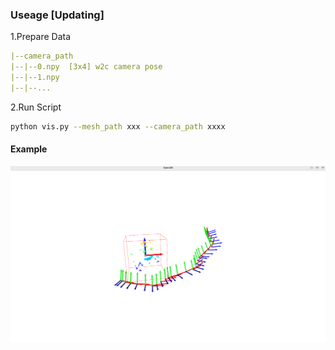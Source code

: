 ### Useage [Updating]

1.Prepare Data

```yaml
|--camera_path
|--|--0.npy  [3x4] w2c camera pose
|--|--1.npy
|--|--...
```

2.Run Script

```bash
python vis.py --mesh_path xxx --camera_path xxxx
```

#### Example

![example](./assets/example.png)
